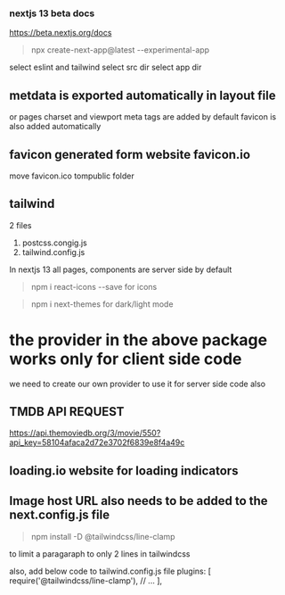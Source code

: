 ### nextjs 13 beta docs
https://beta.nextjs.org/docs 

> npx create-next-app@latest --experimental-app

select eslint and tailwind
select src dir
select app dir

## metdata is exported automatically in layout file
 or pages
 charset and viewport meta tags are added by default 
favicon is also added automatically

## favicon generated form website favicon.io
 move favicon.ico tompublic folder

 ## tailwind
 2 files
 1. postcss.congig.js
 2. tailwind.config.js

 In nextjs 13 all pages, components are server side by default

 > npm i react-icons --save   for icons

 >npm i next-themes  for  dark/light mode
 # the provider in the above package works only for client side code
 we need to create our own provider to use it for server side code also


 ## TMDB API REQUEST
 https://api.themoviedb.org/3/movie/550?api_key=58104afaca2d72e3702f6839e8f4a49c

 ## loading.io website for loading indicators

 ## Image host URL also needs to be added to the next.config.js file

 > npm install -D @tailwindcss/line-clamp

 to limit a paragaraph to only 2 lines in tailwindcss

also, add below code to tailwind.config.js file
   plugins: [
    require('@tailwindcss/line-clamp'),
    // ...
  ],
 